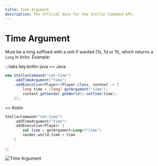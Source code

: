 ```yaml
---
title: Time Argument
description: The official docs for the Stellar Command API.
---
```


# Time Argument

Must be a long suffixed with a unit if wanted (1s, 1d or 1t), which returns a `Long` in ticks. Example:

:::tabs key:kotlin-java
== Java
```Java
new StellarCommand("set-time")
    .addTimeArgument("time")
    .addExecution<Player>(Player.class, context -> {
        long time = (long) getArgument("time");
        context.getSender.getWorld().setTime(time);
    });
```
== Kotlin
```Kotlin
StellarCommand("set-time")
    .addTimeArgument("time")
    .addExecution<Player> {
        val time = getArgument<Long>("time")
        sender.world.time = time
    }
```
:::

![Time Argument](https://cdn.lutto.dev/stellar/gifs/math/time.gif)